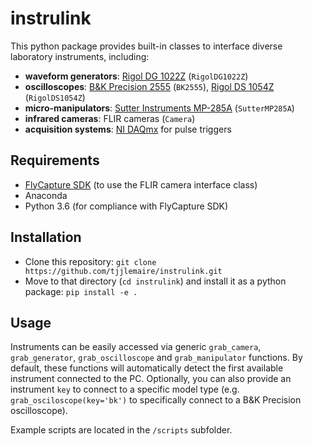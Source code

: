 # instrulink

This python package provides built-in classes to interface diverse laboratory instruments, including:
- **waveform generators**: [Rigol DG 1022Z](https://www.rigolna.com/products/waveform-generators/dg1000z/) (`RigolDG1022Z`)
- **oscilloscopes**: [B&K Precision 2555](https://www.bkprecision.com/products/oscilloscopes/2555) (`BK2555`), [Rigol DS 1054Z](https://www.rigolna.com/products/digital-oscilloscopes/1000z/) (`RigolDS1054Z`)
- **micro-manipulators**: [Sutter Instruments MP-285A](https://www.sutter.com/MICROMANIPULATION/mp285_frame.html) (`SutterMP285A`)
- **infrared cameras**: FLIR cameras (`Camera`)
- **acquisition systems**: [NI DAQmx](https://www.ni.com/docs/en-US/bundle/ni-daqmx/page/daqhelp/nidaqoverview.html) for pulse triggers

## Requirements

- [FlyCapture SDK](https://www.flir.com/products/flycapture-sdk/) (to use the FLIR camera interface class)
- Anaconda
- Python 3.6 (for compliance with FlyCapture SDK)

## Installation

- Clone this repository: `git clone https://github.com/tjjlemaire/instrulink.git`
- Move to that directory (`cd instrulink`) and install it as a python package: `pip install -e .`

## Usage

Instruments can be easily accessed via generic `grab_camera`, `grab_generator`, `grab_oscilloscope` and `grab_manipulator` functions. By default, these functions will automatically detect the first available instrument connected to the PC. Optionally, you can also provide an instrument `key` to connect to a specific model type (e.g. `grab_osciloscope(key='bk')` to specifically connect to a B&K Precision oscilloscope).

Example scripts are located in the `/scripts` subfolder.

